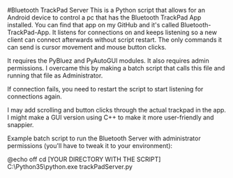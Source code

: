 #Bluetooth TrackPad Server
This is a Python script that allows for an Android device to control a pc that has the Bluetooth TrackPad App installed.
You can find that app on my GitHub and it's called Bluetooth-TrackPad-App. It listens for connections on and keeps listening so
a new client can connect afterwards without script restart.
The only commands it can send is cursor movement and mouse button clicks.

It requires the PyBluez and PyAutoGUI modules. It also requires admin permissions. I overcame this by making a batch script
that calls this file and running that file as Administrator.

If connection fails, you need to restart the script to start listening for connections again.

I may add scrolling and button clicks through the actual trackpad in the app. I might make a GUI version using C++ to make it 
more user-friendly and snappier.

Example batch script to run the Bluetooth Server with administrator permissions (you'll have to tweak it to your environment):

@echo off
cd [YOUR DIRECTORY WITH THE SCRIPT]
C:\Python35\python.exe trackPadServer.py


